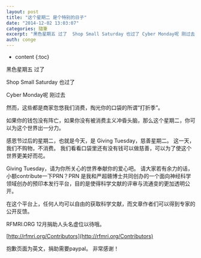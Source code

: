 ```yaml
---
layout: post
title: "这个星期二 是个特别的日子"
date: "2014-12-02 13:03:07"
categories: 隨筆
excerpt: "黑色星期五 过了  Shop Small Saturday 也过了 Cyber Monday呢 刚过去 然而，这些都是商家忽悠我们消费，掏光你的..."
auth: conge
---
```

* content
{:toc}

黑色星期五 过了   

 Shop Small Saturday 也过了 

 Cyber Monday呢 刚过去 

然而，这些都是商家忽悠我们消费，掏光你的口袋的所谓“打折季”。

如果你的钱包没有阵亡，如果你没有被消费主义冲昏头脑，那么这个星期二，你可以为这个世界出一分力。 

 感恩节过后的星期二，也就是今天，是 Giving Tuesday，慈善星期二。 这一天，我们不购物，不消费。 我们看看口袋里还有没有钱可以做慈善，可以为了使这个世界更美好而花。

 Giving Tuesday，请为你所关心的世界奉献你的爱心吧。 请大家若有余力的话，小额contribute一下PRN？PRN 是我和严超赣博士共同创办的一个面向神经科学领域创办的预印本发行平台，目的是使得科学文献的评审与流通变的更加透明公开。 

在这个平台上，任何人均可以自由的获取科学文献，而文章作者们可以得到专家的公开反馈。 

 RFMRI.ORG 12月捐助人头名虚位以待哦。 

[http://rfmri.org/Contributors](http://rfmri.org/Contributors) 

抱歉页面为英文，捐助需要paypal。 非常感谢！